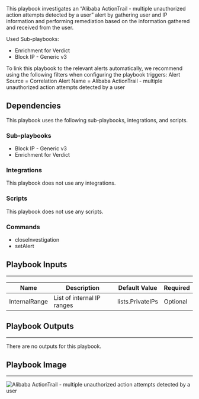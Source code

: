 This playbook investigates an “Alibaba ActionTrail - multiple unauthorized action attempts detected by a user” alert by gathering user and IP information and performing remediation based on the information gathered and received from the user.

Used Sub-playbooks:
* Enrichment for Verdict
* Block IP - Generic v3

To link this playbook to the relevant alerts automatically, we recommend using the following filters when configuring the playbook triggers:
Alert Source = Correlation
Alert Name = Alibaba ActionTrail - multiple unauthorized action attempts detected by a user

## Dependencies

This playbook uses the following sub-playbooks, integrations, and scripts.

### Sub-playbooks

* Block IP - Generic v3
* Enrichment for Verdict

### Integrations

This playbook does not use any integrations.

### Scripts

This playbook does not use any scripts.

### Commands

* closeInvestigation
* setAlert

## Playbook Inputs

---

| **Name** | **Description** | **Default Value** | **Required** |
| --- | --- | --- | --- |
| InternalRange | List of internal IP ranges | lists.PrivateIPs | Optional |

## Playbook Outputs

---
There are no outputs for this playbook.

## Playbook Image

---

![Alibaba ActionTrail - multiple unauthorized action attempts detected by a user](../doc_files/Alibaba_ActionTrail_-_multiple_unauthorized_action_attempts_detected_by_a_user.png)
